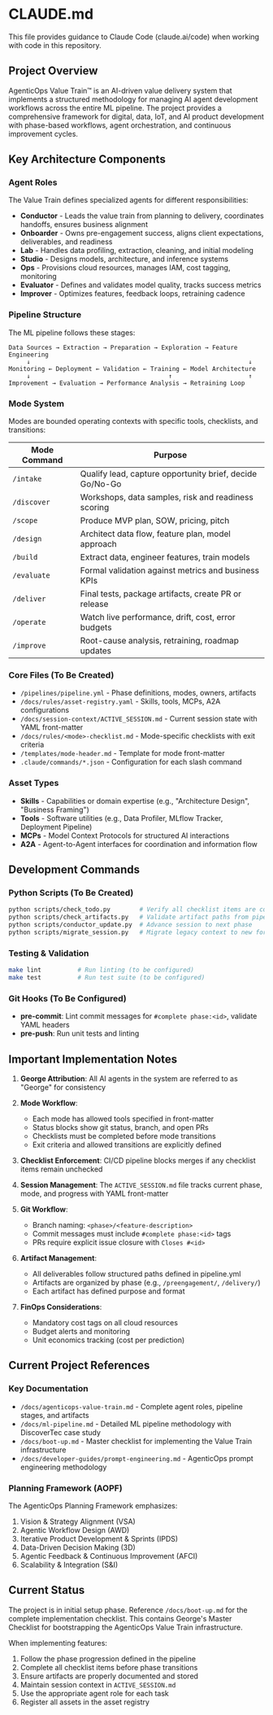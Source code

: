 # CLAUDE.md

This file provides guidance to Claude Code (claude.ai/code) when working with code in this repository.

## Project Overview

AgenticOps Value Train™ is an AI-driven value delivery system that implements a structured methodology for managing AI agent development workflows across the entire ML pipeline. The project provides a comprehensive framework for digital, data, IoT, and AI product development with phase-based workflows, agent orchestration, and continuous improvement cycles.

## Key Architecture Components

### Agent Roles

The Value Train defines specialized agents for different responsibilities:

- **Conductor** - Leads the value train from planning to delivery, coordinates handoffs, ensures business alignment
- **Onboarder** - Owns pre-engagement success, aligns client expectations, deliverables, and readiness
- **Lab** - Handles data profiling, extraction, cleaning, and initial modeling
- **Studio** - Designs models, architecture, and inference systems
- **Ops** - Provisions cloud resources, manages IAM, cost tagging, monitoring
- **Evaluator** - Defines and validates model quality, tracks success metrics
- **Improver** - Optimizes features, feedback loops, retraining cadence

### Pipeline Structure

The ML pipeline follows these stages:
```
Data Sources → Extraction → Preparation → Exploration → Feature Engineering
     ↓                                                            ↓
Monitoring ← Deployment ← Validation ← Training ← Model Architecture
     ↓                                      ↑                     ↑
Improvement → Evaluation → Performance Analysis → Retraining Loop
```

### Mode System

Modes are bounded operating contexts with specific tools, checklists, and transitions:

| Mode Command | Purpose |
|--------------|---------|
| `/intake`    | Qualify lead, capture opportunity brief, decide Go/No-Go |
| `/discover`  | Workshops, data samples, risk and readiness scoring |
| `/scope`     | Produce MVP plan, SOW, pricing, pitch |
| `/design`    | Architect data flow, feature plan, model approach |
| `/build`     | Extract data, engineer features, train models |
| `/evaluate`  | Formal validation against metrics and business KPIs |
| `/deliver`   | Final tests, package artifacts, create PR or release |
| `/operate`   | Watch live performance, drift, cost, error budgets |
| `/improve`   | Root-cause analysis, retraining, roadmap updates |

### Core Files (To Be Created)
- `/pipelines/pipeline.yml` - Phase definitions, modes, owners, artifacts
- `/docs/rules/asset-registry.yaml` - Skills, tools, MCPs, A2A configurations
- `/docs/session-context/ACTIVE_SESSION.md` - Current session state with YAML front-matter
- `/docs/rules/<mode>-checklist.md` - Mode-specific checklists with exit criteria
- `/templates/mode-header.md` - Template for mode front-matter
- `.claude/commands/*.json` - Configuration for each slash command

### Asset Types

- **Skills** - Capabilities or domain expertise (e.g., "Architecture Design", "Business Framing")
- **Tools** - Software utilities (e.g., Data Profiler, MLflow Tracker, Deployment Pipeline)
- **MCPs** - Model Context Protocols for structured AI interactions
- **A2A** - Agent-to-Agent interfaces for coordination and information flow

## Development Commands

### Python Scripts (To Be Created)
```bash
python scripts/check_todo.py        # Verify all checklist items are complete
python scripts/check_artifacts.py   # Validate artifact paths from pipeline.yml
python scripts/conductor_update.py  # Advance session to next phase
python scripts/migrate_session.py   # Migrate legacy context to new format
```

### Testing & Validation
```bash
make lint          # Run linting (to be configured)
make test          # Run test suite (to be configured)
```

### Git Hooks (To Be Configured)
- **pre-commit**: Lint commit messages for `#complete phase:<id>`, validate YAML headers
- **pre-push**: Run unit tests and linting

## Important Implementation Notes

1. **George Attribution**: All AI agents in the system are referred to as "George" for consistency

2. **Mode Workflow**:
   - Each mode has allowed tools specified in front-matter
   - Status blocks show git status, branch, and open PRs
   - Checklists must be completed before mode transitions
   - Exit criteria and allowed transitions are explicitly defined

3. **Checklist Enforcement**: CI/CD pipeline blocks merges if any checklist items remain unchecked

4. **Session Management**: The `ACTIVE_SESSION.md` file tracks current phase, mode, and progress with YAML front-matter

5. **Git Workflow**: 
   - Branch naming: `<phase>/<feature-description>`
   - Commit messages must include `#complete phase:<id>` tags
   - PRs require explicit issue closure with `Closes #<id>`

6. **Artifact Management**: 
   - All deliverables follow structured paths defined in pipeline.yml
   - Artifacts are organized by phase (e.g., `/preengagement/`, `/delivery/`)
   - Each artifact has defined purpose and format

7. **FinOps Considerations**:
   - Mandatory cost tags on all cloud resources
   - Budget alerts and monitoring
   - Unit economics tracking (cost per prediction)

## Current Project References

### Key Documentation
- `/docs/agenticops-value-train.md` - Complete agent roles, pipeline stages, and artifacts
- `/docs/ml-pipeline.md` - Detailed ML pipeline methodology with DiscoverTec case study
- `/docs/boot-up.md` - Master checklist for implementing the Value Train infrastructure
- `/docs/developer-guides/prompt-engineering.md` - AgenticOps prompt engineering methodology

### Planning Framework (AOPF)
The AgenticOps Planning Framework emphasizes:
1. Vision & Strategy Alignment (VSA)
2. Agentic Workflow Design (AWD)
3. Iterative Product Development & Sprints (IPDS)
4. Data-Driven Decision Making (3D)
5. Agentic Feedback & Continuous Improvement (AFCI)
6. Scalability & Integration (S&I)

## Current Status

The project is in initial setup phase. Reference `/docs/boot-up.md` for the complete implementation checklist. This contains George's Master Checklist for bootstrapping the AgenticOps Value Train infrastructure.

When implementing features:
1. Follow the phase progression defined in the pipeline
2. Complete all checklist items before phase transitions
3. Ensure artifacts are properly documented and stored
4. Maintain session context in `ACTIVE_SESSION.md`
5. Use the appropriate agent role for each task
6. Register all assets in the asset registry